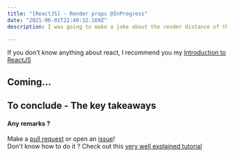 ```yaml
---
title: "[ReactJS] - Render props @InProgress"
date: "2021-06-01T22:40:32.169Z"
description: I was going to make a joke about the render distance of the props... But you won't be able to process it due to the lack of GiggleBits.

---
```


If you don't know anything about react, I recommend you my [Introduction to ReactJS](../introduction-to-reactjs/)

## Coming...

## To conclude - The key takeaways

#### Any remarks ?

Make a [pull request](https://github.com/ackermannQ/quentinackermann) or open an [issue](https://github.com/ackermannQ/quentinackermann/issues)!  
Don't know how to do it ? Check out this [very well explained tutorial](https://opensource.com/article/19/7/create-pull-request-github)

